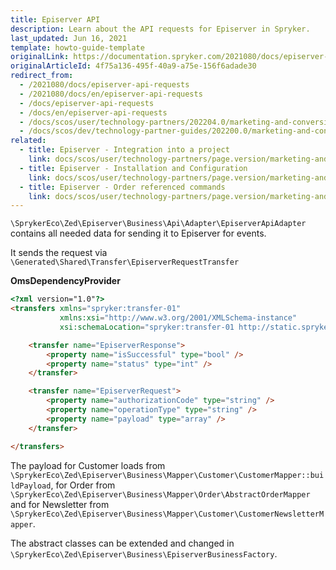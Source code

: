 ```yaml
---
title: Episerver API
description: Learn about the API requests for Episerver in Spryker.
last_updated: Jun 16, 2021
template: howto-guide-template
originalLink: https://documentation.spryker.com/2021080/docs/episerver-api-requests
originalArticleId: 4f75a136-495f-40a9-a75e-156f6adade30
redirect_from:
  - /2021080/docs/episerver-api-requests
  - /2021080/docs/en/episerver-api-requests
  - /docs/episerver-api-requests
  - /docs/en/episerver-api-requests
  - /docs/scos/user/technology-partners/202204.0/marketing-and-conversion/customer-communication/episerver/technical-details-and-howtos/episerver-api-requests.html  
  - /docs/scos/dev/technology-partner-guides/202200.0/marketing-and-conversion/customer-communication/episerver/episerver-api.html
related:
  - title: Episerver - Integration into a project
    link: docs/scos/user/technology-partners/page.version/marketing-and-conversion/customer-communication/episerver/integrating-episerver.html
  - title: Episerver - Installation and Configuration
    link: docs/scos/user/technology-partners/page.version/marketing-and-conversion/customer-communication/episerver/installing-and-configuring-episerver.html
  - title: Episerver - Order referenced commands
    link: docs/scos/user/technology-partners/page.version/marketing-and-conversion/customer-communication/episerver/technical-details-and-howtos/episerver-order-referenced-commands.html
---
```


`\SprykerEco\Zed\Episerver\Business\Api\Adapter\EpiserverApiAdapter` contains all needed data for sending it to Episerver for events.

It sends the request via `\Generated\Shared\Transfer\EpiserverRequestTransfer`

**OmsDependencyProvider**

```html
<?xml version="1.0"?>
<transfers xmlns="spryker:transfer-01"
           xmlns:xsi="http://www.w3.org/2001/XMLSchema-instance"
           xsi:schemaLocation="spryker:transfer-01 http://static.spryker.com/transfer-01.xsd" >

    <transfer name="EpiserverResponse">
        <property name="isSuccessful" type="bool" />
        <property name="status" type="int" />
    </transfer>

    <transfer name="EpiserverRequest">
        <property name="authorizationCode" type="string" />
        <property name="operationType" type="string" />
        <property name="payload" type="array" />
    </transfer>

</transfers>
```

The payload for Customer loads from `\SprykerEco\Zed\Episerver\Business\Mapper\Customer\CustomerMapper::buildPayload`, for Order from `\SprykerEco\Zed\Episerver\Business\Mapper\Order\AbstractOrderMapper` and for Newsletter from `\SprykerEco\Zed\Episerver\Business\Mapper\Customer\CustomerNewsletterMapper`.

The abstract classes can be extended and changed in `\SprykerEco\Zed\Episerver\Business\EpiserverBusinessFactory`.
